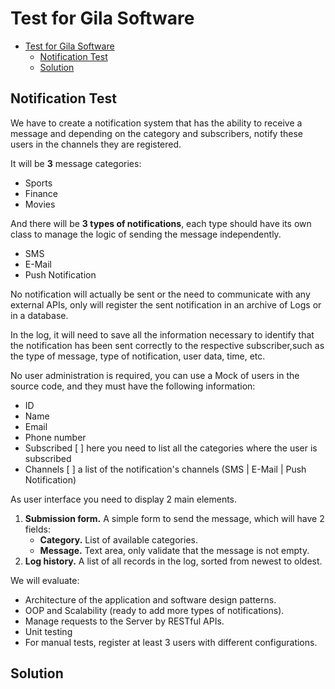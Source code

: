 # Test for Gila Software

<!-- TOC -->
* [Test for Gila Software](#test-for-gila-software)
  * [Notification Test](#notification-test)
  * [Solution](#solution)
<!-- TOC -->

## Notification Test

We have to create a notification system that has the ability to receive a message and depending on
the category and subscribers, notify these users in the channels they are registered.

It will be **3** message categories:

* Sports
* Finance
* Movies

And there will be **3 types of notifications**, each type should have its own class to manage the logic of
sending the message independently.

* SMS
* E-Mail
* Push Notification

No notification will actually be sent or the need to communicate with any external APIs, only will
register the sent notification in an archive of Logs or in a database.

In the log, it will need to save all the information necessary to identify that the notification has been
sent correctly to the respective subscriber,such as the type of message, type of notification, user data,
time, etc.

No user administration is required, you can use a Mock of users in the source code, and they must
have the following information:

* ID
* Name
* Email
* Phone number
* Subscribed [ ] here you need to list all the categories where the user is subscribed
* Channels [ ] a list of the notification's channels (SMS | E-Mail | Push Notification)

As user interface you need to display 2 main elements.

1. **Submission form.** A simple form to send the message, which will have 2 fields:
   * **Category.** List of available categories.
   * **Message.** Text area, only validate that the message is not empty.
2. **Log history.** A list of all records in the log, sorted from newest to oldest.

We will evaluate:
* Architecture of the application and software design patterns.
* OOP and Scalability (ready to add more types of notifications). 
* Manage requests to the Server by RESTful APIs. 
* Unit testing 
* For manual tests, register at least 3 users with different configurations.

## Solution

